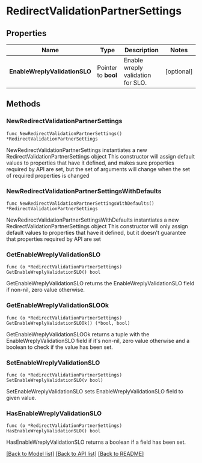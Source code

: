 # RedirectValidationPartnerSettings

## Properties

Name | Type | Description | Notes
------------ | ------------- | ------------- | -------------
**EnableWreplyValidationSLO** | Pointer to **bool** | Enable wreply validation for SLO. | [optional] 

## Methods

### NewRedirectValidationPartnerSettings

`func NewRedirectValidationPartnerSettings() *RedirectValidationPartnerSettings`

NewRedirectValidationPartnerSettings instantiates a new RedirectValidationPartnerSettings object
This constructor will assign default values to properties that have it defined,
and makes sure properties required by API are set, but the set of arguments
will change when the set of required properties is changed

### NewRedirectValidationPartnerSettingsWithDefaults

`func NewRedirectValidationPartnerSettingsWithDefaults() *RedirectValidationPartnerSettings`

NewRedirectValidationPartnerSettingsWithDefaults instantiates a new RedirectValidationPartnerSettings object
This constructor will only assign default values to properties that have it defined,
but it doesn't guarantee that properties required by API are set

### GetEnableWreplyValidationSLO

`func (o *RedirectValidationPartnerSettings) GetEnableWreplyValidationSLO() bool`

GetEnableWreplyValidationSLO returns the EnableWreplyValidationSLO field if non-nil, zero value otherwise.

### GetEnableWreplyValidationSLOOk

`func (o *RedirectValidationPartnerSettings) GetEnableWreplyValidationSLOOk() (*bool, bool)`

GetEnableWreplyValidationSLOOk returns a tuple with the EnableWreplyValidationSLO field if it's non-nil, zero value otherwise
and a boolean to check if the value has been set.

### SetEnableWreplyValidationSLO

`func (o *RedirectValidationPartnerSettings) SetEnableWreplyValidationSLO(v bool)`

SetEnableWreplyValidationSLO sets EnableWreplyValidationSLO field to given value.

### HasEnableWreplyValidationSLO

`func (o *RedirectValidationPartnerSettings) HasEnableWreplyValidationSLO() bool`

HasEnableWreplyValidationSLO returns a boolean if a field has been set.


[[Back to Model list]](../README.md#documentation-for-models) [[Back to API list]](../README.md#documentation-for-api-endpoints) [[Back to README]](../README.md)


